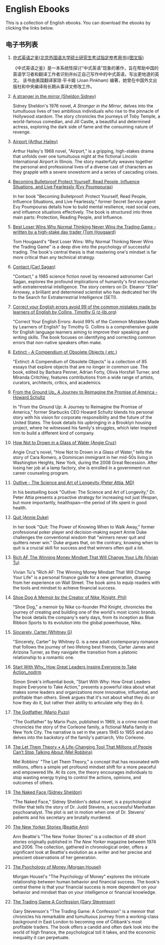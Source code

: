 # English Ebooks

This is a collection of English ebooks. You can download the ebooks by clicking the links below.

## 电子书列表

1.  [中式英语之鉴(北京外国语大学硕士研究生考试指定参考用书)(图文版)](./%E4%B8%AD%E5%BC%8F%E8%8B%B1%E8%AF%AD%E4%B9%8B%E9%89%B4(%E5%8C%97%E4%BA%AC%E5%A4%96%E5%9B%BD%E8%AF%AD%E5%A4%A7%E5%AD%A6%E7%A1%95%E5%A3%AB%E7%A0%94%E7%A9%B6%E7%94%9F%E8%80%83%E8%AF%95%E6%8C%87%E5%AE%9A%E5%8F%82%E8%80%83%E7%94%A8%E4%B9%A6)(%E5%9B%BE%E6%96%87%E7%89%88).epub)

    《中式英语之鉴》是一本系统性探讨“中式英语”现象的著作，旨在帮助中国的英语学习者和翻译工作者识别并纠正自己写作中的中式英语，写出更地道的英文。 该书由美国翻译家琼·平卡姆 (Joan Pinkham) 编著，她曾在中国外文出版社和中央编译局长期从事译文修改工作。

2.  [A stranger in the mirror (Sheldon Sidney)](./A%20stranger%20in%20the%20mirror%20(Sheldon%20Sidney)%20.epub)

    Sidney Sheldon's 1976 novel, *A Stranger in the Mirror*, delves into the tumultuous lives of two ambitious individuals who rise to the pinnacle of Hollywood stardom. The story chronicles the journeys of Toby Temple, a world-famous comedian, and Jill Castle, a beautiful and determined actress, exploring the dark side of fame and the consuming nature of revenge.

3.  [Airport (Arthur Hailey)](./Airport%20(Arthur%20Hailey)%20.epub)

    Arthur Hailey's 1968 novel, "Airport," is a gripping, high-stakes drama that unfolds over one tumultuous night at the fictional Lincoln International Airport in Illinois. The story masterfully weaves together the personal and professional lives of a diverse cast of characters as they grapple with a severe snowstorm and a series of cascading crises.

4.  [Becoming Bulletproof Protect Yourself, Read People, Influence Situations, and Live Fearlessly (Evy Poumpouras)](./Becoming%20Bulletproof%20Protect%20Yourself,%20Read%20People,%20Influence%20Situations,%20and%20Live%20Fearlessly%20(Evy%20Poumpouras)%20.epub)

    In her book "Becoming Bulletproof: Protect Yourself, Read People, Influence Situations, and Live Fearlessly," former Secret Service agent Evy Poumpouras details how to build mental resilience, read social cues, and influence situations effectively. The book is structured into three main parts: Protection, Reading People, and Influence.

5.  [Best Loser Wins Why Normal Thinking Never Wins the Trading Game – written by a high-stake day trader (Tom Hougaard)](./Best%20Loser%20Wins%20Why%20Normal%20Thinking%20Never%20Wins%20the%20Trading%20Game%20%E2%80%93%20written%20by%20a%20high-stake%20day%20trader%20(Tom%20Hougaard)%20.epub)

    Tom Hougaard's "Best Loser Wins: Why Normal Thinking Never Wins the Trading Game" is a deep dive into the psychology of successful trading. The book's central thesis is that mastering one's mindset is far more critical than any technical strategy.

6.  [Contact (Carl Sagan)](./Contact%20(Carl%20Sagan)%20.epub)

    "Contact," a 1985 science fiction novel by renowned astronomer Carl Sagan, explores the profound implications of humanity's first encounter with extraterrestrial intelligence. The story centers on Dr. Eleanor "Ellie" Arroway, a brilliant and determined scientist who has dedicated her life to the Search for Extraterrestrial Intelligence (SETI).

7.  [Correct your English errors avoid 99 of the common mistakes made by learners of English by Collins, Timothy G (z-lib.org)](./Correct%20your%20English%20errors%20avoid%2099%20of%20the%20common%20mistakes%20made%20by%20learners%20of%20English%20by%20Collins,%20Timothy%20G%20(z-lib.org).epub)

    "Correct Your English Errors: Avoid 99% of the Common Mistakes Made by Learners of English" by Timothy G. Collins is a comprehensive guide for English language learners aiming to improve their speaking and writing skills. The book focuses on identifying and correcting common errors that non-native speakers often make.

8.  [Extinct - A Compendium of Obsolete Objects ( etc.)](./Extinct%20-%20A%20Compendium%20of%20Obsolete%20Objects%20(%20etc.).epub)

    "Extinct: A Compendium of Obsolete Objects" is a collection of 85 essays that explore objects that are no longer in common use. The book, edited by Barbara Penner, Adrian Forty, Olivia Horsfall Turner, and Miranda Critchley, features contributions from a wide range of artists, curators, architects, critics, and academics.

9.  [From the Ground Up_ A Journey to Reimagine the Promise of America - Howard Schultz](./From%20the%20Ground%20Up_%20A%20Journey%20to%20Reimagine%20the%20Promise%20of%20America%20-%20Howard%20Schultz.epub)

    In "From the Ground Up: A Journey to Reimagine the Promise of America," former Starbucks CEO Howard Schultz blends his personal story with his vision for corporate responsibility and the future of the United States. The book details his upbringing in a Brooklyn housing project, where he witnessed his family's struggles, which later inspired him to build a different kind of company.

10. [How Not to Drown in a Glass of Water (Angie Cruz)](./How%20Not%20to%20Drown%20in%20a%20Glass%20of%20Water%20(Angie%20Cruz)%20.epub)

    Angie Cruz's novel, "How Not to Drown in a Glass of Water," tells the story of Cara Romero, a Dominican immigrant in her mid-50s living in Washington Heights, New York, during the 2008 Great Recession. After losing her job at a lamp factory, she is enrolled in a government-run career counseling program.

11. [Outlive - The Science and Art of Longevity (Peter Attia, MD)](./Outlive%20-%20The%20Science%20and%20Art%20of%20Longevity%20(Peter%20Attia,%20MD)%20.epub)

    In his bestselling book "Outlive: The Science and Art of Longevity," Dr. Peter Attia presents a proactive strategy for increasing not just lifespan, but more importantly, healthspan—the period of life spent in good health.

12. [Quit (Annie Duke)](./Quit%20(Annie%20Duke)%20.epub)

    In her book "Quit: The Power of Knowing When to Walk Away," former professional poker player and decision-making expert Annie Duke challenges the conventional wisdom that "winners never quit and quitters never win." Duke argues that, on the contrary, knowing when to quit is a crucial skill for success and that winners often quit a lot.

13. [Rich AF The Winning Money Mindset That Will Change Your Life (Vivian Tu)](./Rich%20AF%20The%20Winning%20Money%20Mindset%20That%20Will%20Change%20Your%20Life%20(Vivian%20Tu)%20.epub)

    Vivian Tu's "Rich AF: The Winning Money Mindset That Will Change Your Life" is a personal finance guide for a new generation, drawing from her experience on Wall Street. The book aims to equip readers with the tools and mindset to achieve financial success.

14. [Shoe Dog A Memoir by the Creator of Nike (Knight, Phil)](./Shoe%20Dog%20A%20Memoir%20by%20the%20Creator%20of%20Nike%20(Knight,%20Phil)%20.epub)

    "Shoe Dog," a memoir by Nike co-founder Phil Knight, chronicles the journey of creating and building one of the world's most iconic brands. The book details the company's early days, from its inception as Blue Ribbon Sports to its evolution into the global powerhouse, Nike.

15. [Sincerely, Carter (Whitney G)](./Sincerely,%20Carter%20(Whitney%20G)%20.epub)

    "Sincerely, Carter" by Whitney G. is a new adult contemporary romance that follows the journey of two lifelong best friends, Carter James and Arizona Turner, as they navigate the transition from a platonic relationship to a romantic one.

16. [Start With Why_ How Great Leaders Inspire Everyone to Take Action_nodrm](./Start%20With%20Why_%20How%20Great%20Leaders%20Inspire%20Everyone%20to%20Take%20Action_nodrm.epub)

    Simon Sinek's influential book, "Start With Why: How Great Leaders Inspire Everyone to Take Action," presents a powerful idea about what makes some leaders and organizations more innovative, influential, and profitable than others. Sinek argues that it's not about what they do or how they do it, but rather their ability to articulate *why* they do it.

17. [The Godfather (Mario Puzo)](./The%20Godfather%20(Mario%20Puzo)%20.epub)

    "The Godfather" by Mario Puzo, published in 1969, is a crime novel that chronicles the story of the Corleone family, a fictional Mafia family in New York City. The narrative is set in the years 1945 to 1955 and also delves into the backstory of the family's patriarch, Vito Corleone.

18. [The Let Them Theory • A Life-Changing Tool That Millions of People Can’t Stop Talking About (Mel Robbins)](./The%20Let%20Them%20Theory%20%E2%80%A2%20A%20Life-Changing%20Tool%20That%20Millions%20of%20People%20Can%E2%80%99t%20Stop%20Talking%20About%20(Mel%20Robbins)%20.epub)

    Mel Robbins' "The Let Them Theory," a concept that has resonated with millions, offers a simple yet profound mindset shift for a more peaceful and empowered life. At its core, the theory encourages individuals to stop wasting energy trying to control the actions, opinions, and outcomes of others.

19. [The Naked Face (Sidney Sheldon)](./The%20Naked%20Face%20(Sidney%20Sheldon)%20.epub)

    "The Naked Face," Sidney Sheldon's debut novel, is a psychological thriller that tells the story of Dr. Judd Stevens, a successful Manhattan psychoanalyst. The plot is set in motion when one of Dr. Stevens' patients and his secretary are brutally murdered.

20. [The New Yorker Stories (Beattie Ann)](./The%20New%20Yorker%20Stories%20(Beattie%20Ann)%20.epub)

    Ann Beattie's "The New Yorker Stories" is a collection of 48 short stories originally published in *The New Yorker* magazine between 1974 and 2006. The collection, gathered in chronological order, offers a significant look at Beattie's evolution as a writer and her precise and prescient observations of her generation.

21. [The Psychology of Money (Morgan Housel)](./The%20Psychology%20of%20Money%20(Morgan%20Housel)%20.epub)

    Morgan Housel's "The Psychology of Money" explores the intricate relationship between human behavior and financial success. The book's central theme is that your financial success is more dependent on your behavior and mindset than on your intelligence or financial knowledge.

22. [The Trading Game A Confession (Gary Stevenson)](./The%20Trading%20Game%20A%20Confession%20(Gary%20Stevenson)%20.epub)

    Gary Stevenson's "The Trading Game: A Confession" is a memoir that chronicles his remarkable and tumultuous journey from a working-class background in East London to becoming one of Citibank's most profitable traders. The book offers a candid and often dark look into the world of high finance, the psychological toll it takes, and the economic inequality it can perpetuate.